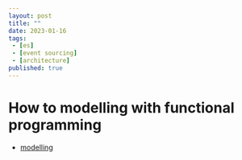 ```yaml
---
layout: post
title: ""
date: 2023-01-16
tags:
 - [es]
 - [event sourcing]
 - [architecture]
published: true
---
```


# How to modelling with functional programming
- [modelling](/arch/event_sourcing/Event%20sourcing%20modelling.md)